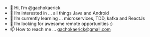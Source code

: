 - 👋 Hi, I’m @gachokaerick
- 👀 I’m interested in ... all things Java and Android
- 🌱 I’m currently learning ... microservices, TDD, kafka and ReactJs
- 💞️ I’m looking for awesome remote opportunities :)
- 📫 How to reach me ... gachokaerick@gmail.com

<!---
gachokaerick/gachokaerick is a ✨ special ✨ repository because its `README.md` (this file) appears on your GitHub profile.
You can click the Preview link to take a look at your changes.
--->
